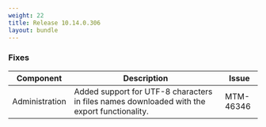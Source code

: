 ```yaml
---
weight: 22
title: Release 10.14.0.306
layout: bundle
---
```


<!--10.14.0.300 - 10.14.0.306-->

### Fixes

<div><table ><colgroup>
<col style="width: 15%;"><col style="width: 70%;"><col style="width: 15%;"></colgroup>
<thead><tr>
<th>
Component</th>
<th>
Description</th>
<th>
Issue</th>
</tr>
</thead><tbody>

<tr>
<td>Administration</td>
<td>Added support for UTF-8 characters in files names downloaded with the export functionality.</td>
<td>MTM-46346</td>
</tr>

</tbody></table></div>
